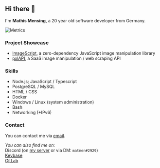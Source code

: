 ## Hi there 👋

I'm **Mathis Mensing**, a 20 year old software developer from Germany.

![Metrics](https://metrics.lecoq.io/matmen?template=classic&languages=1&introduction=1&people=1&lines=1&activity=1&achievements=1&notable=1&languages.limit=8&languages.sections=most-used&languages.colors=github&languages.threshold=0%25&languages.indepth=false&languages.recent.load=300&languages.recent.days=14&introduction.title=true&people.limit=24&people.size=28&people.types=followers%2C%20following&people.identicons=false&people.shuffle=false&activity.limit=5&activity.load=300&activity.days=14&activity.filter=all&activity.visibility=all&activity.timestamps=false&achievements.threshold=C&achievements.secrets=true&achievements.limit=0&notable.repositories=false&config.timezone=Europe%2FBerlin)

### Project Showcase
* [ImageScript](https://github.com/matmen/ImageScript), a zero-dependency JavaScript image manipulation library  
* [pxlAPI](https://pxlapi.dev), a SaaS image manipulation / web scraping API

### Skills
* Node.js; JavaScript / Typescript
* PostgreSQL / MySQL
* HTML / CSS
* Docker
* Windows / Linux (system administration)
* Bash
* Networking (+IPv6)

### Contact
You can contact me via [email](mailto:matmen@dreadful.tech).

_You can also find me on:_  
Discord (on [my server](https://discord.gg/8hPrwAH) or via DM: `matmen#2929`)  
[Keybase](https://keybase.io/matmende)  
[GitLab](https://gitlab.com/matmen)
